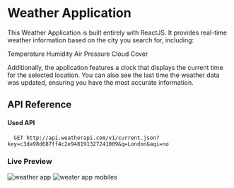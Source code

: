 # Weather Application

This Weather Application is built entirely with ReactJS. It provides real-time weather information based on the city you search for, including:

Temperature
Humidity
Air Pressure
Cloud Cover

Additionally, the application features a clock that displays the current time for the selected location. You can also see the last time the weather data was updated, ensuring you have the most accurate information.

## API Reference

#### Used API

```http
  GET http://api.weatherapi.com/v1/current.json?key=c3da98d687ff4c2e948191327241009&q=London&aqi=no

```
### Live Preview
![weather app](https://github.com/user-attachments/assets/95bb93fc-61f3-42ba-8147-13190687c84f)
![weater app mobiles](https://github.com/user-attachments/assets/07e492ef-c33d-4666-9bd7-75a4dee1cd3a)

